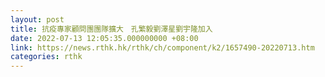 ```yaml
---
layout: post
title: 抗疫專家顧問團團隊擴大　孔繁毅劉澤星劉宇隆加入
date: 2022-07-13 12:05:35.000000000 +08:00
link: https://news.rthk.hk/rthk/ch/component/k2/1657490-20220713.htm
categories: rthk
---
```




